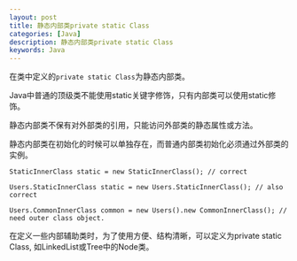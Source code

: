 ```yaml
---
layout: post
title: 静态内部类private static Class
categories: [Java]
description: 静态内部类private static Class
keywords: Java
---
```


在类中定义的`private static Class`为静态内部类。

Java中普通的顶级类不能使用static关键字修饰，只有内部类可以使用static修饰。

静态内部类不保有对外部类的引用，只能访问外部类的静态属性或方法。

静态内部类在初始化的时候可以单独存在，而普通内部类初始化必须通过外部类的实例。
```
StaticInnerClass static = new StaticInnerClass(); // correct

Users.StaticInnerClass static = new Users.StaticInnerClass(); // also correct

Users.CommonInnerClass common = new Users().new CommonInnerClass(); // need outer class object.
```

在定义一些内部辅助类时，为了使用方便、结构清晰，可以定义为private static Class, 如LinkedList或Tree中的Node类。
